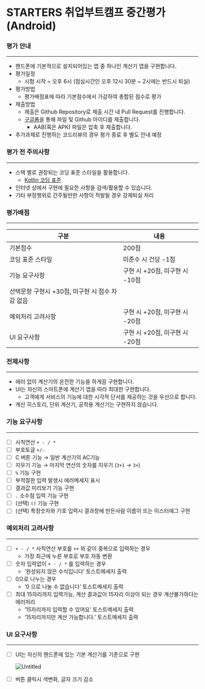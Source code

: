 # STARTERS 취업부트캠프 중간평가 (Android)

### 평가 안내

---

- 핸드폰에 기본적으로 설치되어있는 앱 중 하나인 계산기 앱을 구현합니다.
- 평가일정
    - 시험 시작 ~ 오후 6시 (점심시간인 오후 12시 30분 ~ 2시에는 반드시 퇴실)
- 평가방법
    - 평가배점표에 따라 기본점수에서 가감하여 총합된 점수로 평가
- 제출방법
    - 제출은 Github Repository로 제출 시간 내 Pull Request를 진행합니다.
    - [구글폼](https://forms.gle/8D7pQyk8A3ViHA6A8)을 통해 파일 및 Github 아이디를 제출합니다.
        - AAB(혹은 APK) 파일은 압축 후 제출합니다.
- 추가과제로 진행하는 코드리뷰의 경우 평가 종료 후 별도 안내 예정

### 평가 전 주의사항

---

- 스택 별로 권장되는 코딩 표준 스타일을 활용합니다.
    - [Kotlin 코딩 표준](https://www.notion.so/Kotlin-770ade858b7940b5aec1905ad9406938)
- 인터넷 상에서 구현에 필요한 사항을 검색/활용할 수 있습니다.
- 기타 부정행위로 간주될만한 사항이 적발될 경우 강제퇴실 처리

### 평가배점

---

| 구분 | 내용 |
| --- | --- |
| 기본점수 | 200점 |
| 코딩 표준 스타일 | 미준수 시 건당 -1점 |
| 기능 요구사항 | 구현 시 +20점, 미구현 시 -10점
선택문항 구현시 +30점, 미구현 시 점수 차감 없음 |
| 예외처리 고려사항 | 구현 시 +20점, 미구현 시 -20점 |
| UI 요구사항 | 구현 시 +20점, 미구현 시 -20점 |

### 전제사항

---

- 에러 없이 계산기의 온전한 기능을 하게끔 구현합니다.
- UI는 자신의 스마트폰에 계산기 앱을 따라 최대한 구현합니다.
    - 고객에게 서비스의 기능에 대한 시각적 단서를 제공하는 것을 우선으로 합니다.
- 계산 히스토리, 단위 계산기, 공학용 계산기는 구현하지 않습니다.

### 기능 요구사항

---

- [ ]  사칙연산 `+ - / *`
- [ ]  부호토글 `+/-`
- [ ]  C 버튼 기능 → 일반 계산기의 AC기능
- [ ]  지우기 기능 → 마지막 연산의 숫자를 지우기 (`3+1` → `3+`)
- [ ]  `%` 기능 구현
- [ ]  부적절한 입력 발생시 에러메세지 표시
- [ ]  결과값 미리보기 기능 구현
- [ ]  `.` 소수점 입력 기능 구현
- [ ]  (선택) `()` 기능 구현
- [ ]  (선택) 특정숫자와 기호 입력시 결과창에 만든사람 이름이 뜨는 이스터에그 구현

### 예외처리 고려사항

---

- [ ]  `+ - / *` 사칙연산 부호를 `++` 와 같이 중복으로 입력하는 경우
    - 가장 최근에 누른 부호로 부호 자동 변환
- [ ]  숫자 입력없이 `+ - / *` 를 입력하는 경우
    - ‘완성되지 않은 수식입니다’ 토스트메세지 출력
- [ ]  0으로 나누는 경우
    - ‘0 으로 나눌 수 없습니다’ 토스트메세지 출력
- [ ]  최대 15자리까지 입력가능, 계산 결과값이 15자리 이상이 되는 경우 계산불가하다는 에러처리
    - ‘15자리까지 입력할 수 있어요’ 토스트메세지 출력
    - ‘15자리까지만 계산 가능합니다.’ 토스트메세지 출력

### UI 요구사항

---

- [ ]  UI는 자신의 핸드폰에 있는 기본 계산기를 기준으로 구현
    
    ![Untitled](STARTERS%20%E1%84%8E%E1%85%B1%E1%84%8B%E1%85%A5%E1%86%B8%E1%84%87%E1%85%AE%E1%84%90%E1%85%B3%E1%84%8F%E1%85%A2%E1%86%B7%E1%84%91%E1%85%B3%20%E1%84%8C%E1%85%AE%E1%86%BC%E1%84%80%E1%85%A1%E1%86%AB%E1%84%91%E1%85%A7%E1%86%BC%E1%84%80%E1%85%A1%20(Android)%20a849f8cff8b243ed85526a8d44f03f87/Untitled.png)
    
- [ ]  버튼 클릭시 색변화, 글자 크기 감소